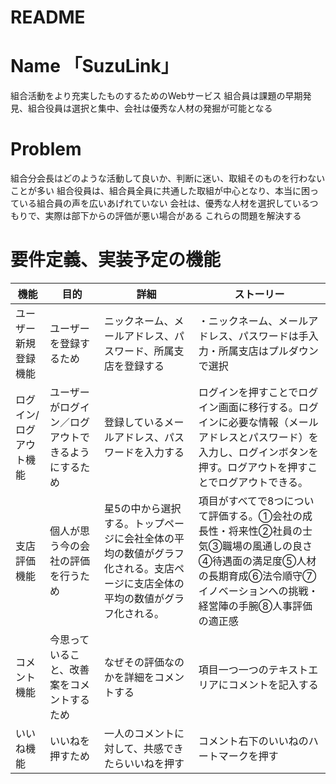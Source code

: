 # README
# Name 「SuzuLink」

 組合活動をより充実したものするためのWebサービス
 組合員は課題の早期発見、組合役員は選択と集中、会社は優秀な人材の発掘が可能となる

# Problem

  組合分会長はどのような活動して良いか、判断に迷い、取組そのものを行わないことが多い
  組合役員は、組合員全員に共通した取組が中心となり、本当に困っている組合員の声を広いあげれていない
  会社は、優秀な人材を選択しているつもりで、実際は部下からの評価が悪い場合がある
  これらの問題を解決する

# 要件定義、実装予定の機能

|機能                      |目的  |詳細        |ストーリー|
|-------------------------|------|-----------|--------|
|ユーザー新規登録機能         |ユーザーを登録するため|ニックネーム、メールアドレス、パスワード、所属支店を登録する|・ニックネーム、メールアドレス、パスワードは手入力・所属支店はプルダウンで選択|
|ログイン/ログアウト機能      |ユーザーがログイン／ログアウトできるようにするため|登録しているメールアドレス、パスワードを入力する|ログインを押すことでログイン画面に移行する。ログインに必要な情報（メールアドレスとパスワード）を入力し、ログインボタンを押す。ログアウトを押すことでログアウトできる。|
|支店評価機能    |個人が思う今の会社の評価を行うため|星5の中から選択する。トップページに会社全体の平均の数値がグラフ化される。支店ページに支店全体の平均の数値がグラフ化される。|項目がすべてで8つについて評価する。①会社の成長性・将来性②社員の士気③職場の風通しの良さ④待遇面の満足度⑤人材の長期育成⑥法令順守⑦イノベーションへの挑戦・経営陣の手腕⑧人事評価の適正感|
|コメント機能|今思っていること、改善案をコメントするため|なぜその評価なのかを詳細をコメントする|項目一つ一つのテキストエリアにコメントを記入する|
|いいね機能            |いいねを押すため|一人のコメントに対して、共感できたらいいねを押す|コメント右下のいいねのハートマークを押す|
  